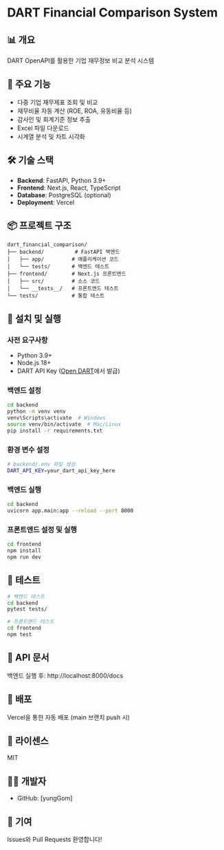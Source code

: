 # DART Financial Comparison System

## 📊 개요
DART OpenAPI를 활용한 기업 재무정보 비교 분석 시스템

## 🚀 주요 기능
- 다중 기업 재무제표 조회 및 비교
- 재무비율 자동 계산 (ROE, ROA, 유동비율 등)
- 감사인 및 회계기준 정보 추출
- Excel 파일 다운로드
- 시계열 분석 및 차트 시각화

## 🛠 기술 스택
- **Backend**: FastAPI, Python 3.9+
- **Frontend**: Next.js, React, TypeScript
- **Database**: PostgreSQL (optional)
- **Deployment**: Vercel

## 📦 프로젝트 구조
```
dart_financial_comparison/
├── backend/          # FastAPI 백엔드
│   ├── app/         # 애플리케이션 코드
│   └── tests/       # 백엔드 테스트
├── frontend/        # Next.js 프론트엔드
│   ├── src/         # 소스 코드
│   └── __tests__/   # 프론트엔드 테스트
└── tests/           # 통합 테스트
```

## 🔧 설치 및 실행

### 사전 요구사항
- Python 3.9+
- Node.js 18+
- DART API Key ([Open DART](https://opendart.fss.or.kr/)에서 발급)

### 백엔드 설정
```bash
cd backend
python -m venv venv
venv\Scripts\activate  # Windows
source venv/bin/activate  # Mac/Linux
pip install -r requirements.txt
```

### 환경 변수 설정
```bash
# backend/.env 파일 생성
DART_API_KEY=your_dart_api_key_here
```

### 백엔드 실행
```bash
cd backend
uvicorn app.main:app --reload --port 8000
```

### 프론트엔드 설정 및 실행
```bash
cd frontend
npm install
npm run dev
```

## 🧪 테스트
```bash
# 백엔드 테스트
cd backend
pytest tests/

# 프론트엔드 테스트
cd frontend
npm test
```

## 📝 API 문서
백엔드 실행 후: http://localhost:8000/docs

## 🚀 배포
Vercel을 통한 자동 배포 (main 브랜치 push 시)

## 📄 라이센스
MIT

## 👨‍💻 개발자
- GitHub: [yungGom]

## 🤝 기여
Issues와 Pull Requests 환영합니다!
